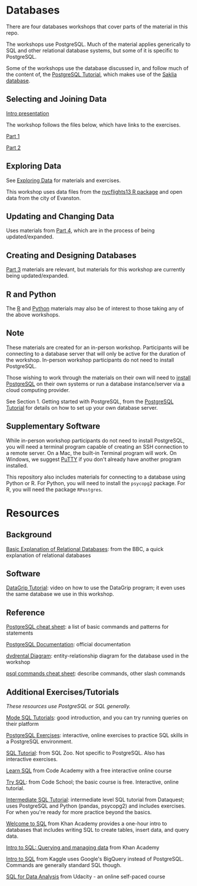 # Databases

There are four databases workshops that cover parts of the material in this repo.

The workshops use PostgreSQL.  Much of the material applies generically to SQL and other relational database systems, but some of it is specific to PostgreSQL.

Some of the workshops use the database discussed in, and follow much of the content of, the [PostgreSQL Tutorial](http://www.postgresqltutorial.com/), which makes use of the [Saklia database](https://www.jooq.org/sakila).


## Selecting and Joining Data

[Intro presentation](https://gitpitch.com/nuitrcs/databases_workshop/)

The workshop follows the files below, which have links to the exercises.

[Part 1](sql/part1.md)

[Part 2](sql/part2.md)



## Exploring Data

See [Exploring Data](sql/explore.md) for materials and exercises.

This workshop uses data files from the [nycflights13 R package](https://github.com/hadley/nycflights13) and open data from the city of Evanston.

## Updating and Changing Data

Uses materials from [Part 4](sql/part4.md), which are in the process of being updated/expanded.

## Creating and Designing Databases

[Part 3](sql/part3.md) materials are relevant, but materials for this workshop are currently being updated/expanded.  

## R and Python

The [R](/r) and [Python](/python) materials may also be of interest to those taking any of the above workshops.


## Note

These materials are created for an in-person workshop.  Participants will be connecting to a database server that will only be active for the duration of the workshop.  In-person workshop participants do not need to install PostgreSQL.

Those wishing to work through the materials on their own will need to [install PostgreSQL](https://www.postgresql.org/download/) on their own systems or run a database instance/server via a cloud computing provider.  

See Section 1. Getting started with PostgreSQL, from the [PostgreSQL Tutorial](http://www.postgresqltutorial.com/) for details on how to set up your own database server.

## Supplementary Software

While in-person workshop participants do not need to install PostgreSQL, you will need a terminal program capable of creating an SSH connection to a remote server.  On a Mac, the built-in Terminal program will work.  On Windows, we suggest [PuTTY](http://www.putty.org/) if you don't already have another program installed.

This repository also includes materials for connecting to a database using Python or R.  For Python, you will need to install the `psycopg2` package.  For R, you will need the package `RPostgres`.

# Resources

## Background

[Basic Explanation of Relational Databases](http://www.bbc.co.uk/education/guides/ztsvb9q/revision/1): from the BBC, a quick explanation of relational databases

## Software

[DataGrip Tutorial](https://www.youtube.com/watch?v=Xb9K8IAdZNg): video on how to use the DataGrip program; it even uses the same database we use in this workshop.

## Reference

[PostgreSQL cheat sheet](http://www.postgresqltutorial.com/wp-content/uploads/2018/03/PostgreSQL-Cheat-Sheet.pdf): a list of basic commands and patterns for statements

[PostgreSQL Documentation](https://www.postgresql.org/docs/current/static/index.html): official documentation 

[dvdrental Diagram](http://www.postgresqltutorial.com/wp-content/uploads/2018/03/printable-postgresql-sample-database-diagram.pdf): entity-relationship diagram for the database used in the workshop

[psql commands cheat sheet](http://www.postgresonline.com/downloads/special_feature/postgresql83_psql_cheatsheet.pdf): describe commands, other slash commands

## Additional Exercises/Tutorials

_These resources use PostgreSQL or SQL generally._

[Mode SQL Tutorials](https://mode.com/sql-tutorial/): good introduction, and you can try running queries on their platform

[PostgreSQL Exercises](https://pgexercises.com/): interactive, online exercises to practice SQL skills in a PostgreSQL environment.  

[SQL Tutorial](https://sqlzoo.net/): from SQL Zoo.  Not specific to PostgreSQL.  Also has interactive exercises. 

[Learn SQL](https://www.codecademy.com/courses/learn-sql/) from Code Academy with a free interactive online course

[Try SQL](https://www.codeschool.com/courses/try-sql): from Code School; the basic course is free.  Interactive, online tutorial.

[Intermediate SQL Tutorial](https://www.dataquest.io/blog/sql-intermediate/): intermediate level SQL tutorial from Dataquest; uses PostgreSQL and Python (pandas, psycopg2) and includes exercises.  For when you're ready for more practice beyond the basics.

[Welcome to SQL](https://www.khanacademy.org/computing/hour-of-code/hour-of-sql/v/welcome-to-sql) from Khan Academy provides a one-hour intro to databases that includes writing SQL to create tables, insert data, and query data.

[Intro to SQL: Querying and managing data](https://www.khanacademy.org/computing/computer-programming/sql) from Khan Academy

[Intro to SQL](https://www.kaggle.com/learn/intro-to-sql) from Kaggle uses Google's BigQuery instead of PostgreSQL.  Commands are generally standard SQL though.

[SQL for Data Analysis](https://www.udacity.com/course/sql-for-data-analysis--ud198#) from Udacity - an online self-paced course


